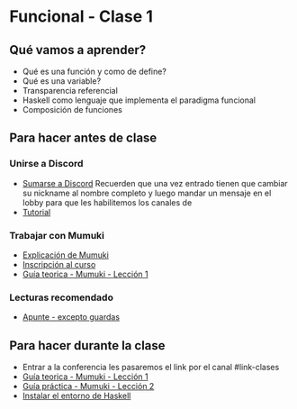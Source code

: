 # Funcional - Clase 1

## Qué vamos a aprender?

* Qué es una función y como de define?
* Qué es una variable?
* Transparencia referencial
* Haskell como lenguaje que implementa el paradigma funcional
* Composición de funciones

## Para hacer antes de clase

### Unirse a Discord

* [Sumarse a Discord](https://discord.gg/DJrT7W)
    Recuerden que una vez entrado tienen que cambiar su nickname al nombre completo y luego mandar un mensaje en el lobby para que les habilitemos los canales de
* [Tutorial](https://youtu.be/A7eZOivOid4)

### Trabajar con Mumuki
* [Explicación de Mumuki](https://www.youtube.com/watch?v=hxzJZaay04U)
* [Inscripción al curso](https://mumuki.io/pdep-utn/join/BR-gsg)
* [Guía teorica - Mumuki - Lección 1](https://mumuki.io/central/lessons/185-programacion-funcional-valores-y-funciones)

### Lecturas recomendado
* [Apunte - excepto guardas](https://docs.google.com/document/d/1W5BcOmIJMCylqAjqPw1RzPlujycbvNJueh8-Uyc2fMY)

## Para hacer durante la clase
* Entrar a la conferencia les pasaremos el link por el canal #link-clases
* [Guía teorica - Mumuki - Lección 1](https://mumuki.io/central/lessons/185-programacion-funcional-valores-y-funciones)
* [Guía práctica - Mumuki - Lección 2](https://mumuki.io/central/lessons/224-programacion-funcional-practica-valores-y-funciones)
* [Instalar el entorno de Haskell](http://www.pdep.com.ar/software/software-haskell)

